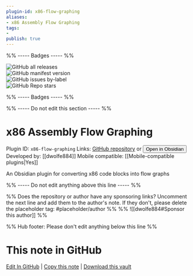 ```yaml
---
plugin-id: x86-flow-graphing
aliases:
- x86 Assembly Flow Graphing
tags: 
- 
publish: true
---
```


%% ----- Badges ----- %%

![GitHub all releases](https://img.shields.io/github/downloads/dwolfe884/obsidian-x86-flow-graph/total?color=573E7A&logo=github&style=for-the-badge)   
![GitHub manifest version](https://img.shields.io/github/manifest-json/v/dwolfe884/obsidian-x86-flow-graph?color=573E7A&logo=github&style=for-the-badge)   
![GitHub issues by-label](https://img.shields.io/github/issues/dwolfe884/obsidian-x86-flow-graph/help%20wanted?color=573E7A&logo=github&style=for-the-badge)   
![GitHub Repo stars](https://img.shields.io/github/stars/dwolfe884/obsidian-x86-flow-graph?color=573E7A&logo=github&style=for-the-badge)

%% ----- Badges ----- %%

%% ----- Do not edit this section ----- %%

# x86 Assembly Flow Graphing

Plugin ID: `x86-flow-graphing`
Links: [GitHub repository](https://github.com/dwolfe884/obsidian-x86-flow-graph) or [<button id=HH>Open in Obsidian</button>](obsidian://show-plugin?id=x86-flow-graphing)
Developed by: [[dwolfe884]]
Mobile compatible: [[Mobile-compatible plugins|Yes]]

An Obsidian plugin for converting x86 code blocks into flow graphs

%% ----- Do not edit anything above this line ----- %% 

%% Does the repository or author have any sponsoring links? Uncomment the next line and add them to the author's note. If they don't, please delete the placeholder tag: #placeholder/author %%
%% ![[dwolfe884#Sponsor this author]] %%

%% Hub footer: Please don't edit anything below this line %%

# This note in GitHub

<span class="git-footer">[Edit In GitHub](https://github.dev/obsidian-community/obsidian-hub/blob/main/02%20-%20Community%20Expansions/02.05%20All%20Community%20Expansions/Plugins/x86-flow-graphing.md "git-hub-edit-note") | [Copy this note](https://raw.githubusercontent.com/obsidian-community/obsidian-hub/main/02%20-%20Community%20Expansions/02.05%20All%20Community%20Expansions/Plugins/x86-flow-graphing.md "git-hub-copy-note") | [Download this vault](https://github.com/obsidian-community/obsidian-hub/archive/refs/heads/main.zip "git-hub-download-vault") </span>
